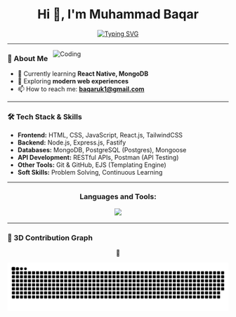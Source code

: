 <h1 align="center">Hi 👋, I'm Muhammad Baqar</h1>

<div align="center">
  <a href="https://git.io/typing-svg" align="center">
    <img src="https://readme-typing-svg.herokuapp.com?font=poppins&size=25&weight=900&pause=1000&color=8651F7&&center=true&vCenter=true&random=false&width=600&lines=Full-Stack+Developer+from+Pakistan+🇵🇰;Passionate+about+Web+Development;Always+Learning+%26+Building+%E2%9C%8C" alt="Typing SVG" />
  </a>
</div>

---

<img align="right" alt="Coding" width="400" src="https://camo.githubusercontent.com/1a28adbdab3fbb859ff593fcb88c8af70f97abebd21879da637ac2855d5a98ea/68747470733a2f2f7777772e77656232347a6f6e652e636f6d2f77702d636f6e74656e742f75706c6f6164732f323032322f30392f3263373738655f38396430396333383062376234613039626364626362333239633437333462335f6d76322e676966">

### 📌 About Me
- 🌱 Currently learning **React Native, MongoDB**
- 🚀 Exploring **modern web experiences**
- 📫 How to reach me: **baqaruk1@gmail.com**

---

### 🛠️ Tech Stack & Skills
- **Frontend:** HTML, CSS, JavaScript, React.js, TailwindCSS
- **Backend:** Node.js, Express.js, Fastify
- **Databases:** MongoDB, PostgreSQL (Postgres), Mongoose
- **API Development:** RESTful APIs, Postman (API Testing)
- **Other Tools:** Git & GitHub, EJS (Templating Engine)
- **Soft Skills:** Problem Solving, Continuous Learning

---

<h3 align="center">Languages and Tools:</h3>
<p align="center">
  <img src="https://skillicons.dev/icons?i=html,css,js,react,tailwind,nodejs,express,bootstrap,mongodb,docker,postgres,redux,git,github,postman" />
</p>

---

### 🎨 3D Contribution Graph
<p align="center">🐍</p>
<p align="center">
  <img src="https://raw.githubusercontent.com/platane/platane/output/github-contribution-grid-snake.svg" width="800"/>
</p>
